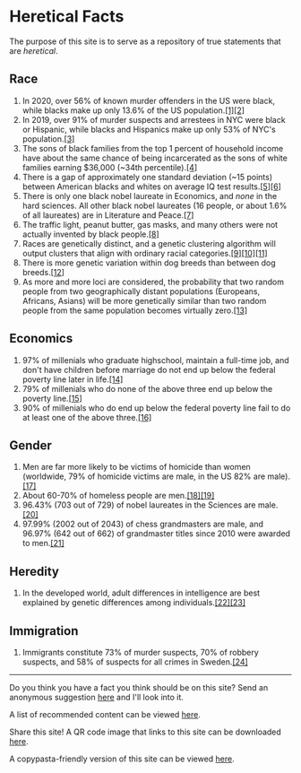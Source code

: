 # Heretical Facts

The purpose of this site is to serve as a repository of true statements that are *heretical*.

## Race

1. In 2020, over 56% of known murder offenders in the US were black, while blacks make up only 13.6% of the US population.[[1]](https://www.ojjdp.gov/ojstatbb/ezashr/asp/off_selection.asp)[[2]](https://www.census.gov/quickfacts/fact/table/US/PST045222)
2. In 2019, over 91% of murder suspects and arrestees in NYC were black or Hispanic, while blacks and Hispanics make up only 53% of NYC's population.[[3]](https://www.nyc.gov/assets/nypd/downloads/pdf/analysis_and_planning/year-end-2019-enforcement-report.pdf#page=7)
3. The sons of black families from the top 1 percent of household income have about the same chance of being incarcerated as the sons of white families earning $36,000 (~34th percentile).[[4]](https://opportunityinsights.org/wp-content/uploads/2018/04/race_paper.pdf#page=85)
4. There is a gap of approximately one standard deviation (~15 points) between American blacks and whites on average IQ test results.[[5]](https://reasonwithoutrestraint.com/the-scope-of-racial-disparities-in-test-scores-in-the-united-states/#The_magnitude_of_the_gaps)[[6]](https://differentialclub.wdfiles.com/local--files/definitions-structure-and-measurement/Intelligence-Knowns-and-unknowns.pdf#page=17)
5. There is only one black nobel laureate in Economics, and *none* in the hard sciences. All other black nobel laureates (16 people, or about 1.6% of all laureates) are in Literature and Peace.[[7]](https://en.wikipedia.org/wiki/List_of_black_Nobel_laureates)
6. The traffic light, peanut butter, gas masks, and many others were not actually invented by black people.[[8]](https://www.blackinventionmyths.com/)
7. Races are genetically distinct, and a genetic clustering algorithm will output clusters that align with ordinary racial categories.[[9]](https://sci-hub.se/https://www.sciencedirect.com/science/article/pii/S0002929707605746)[[10]](https://sci-hub.se/https://www.sciencedirect.com/science/article/pii/S0002929707625786)[[11]](https://journals.plos.org/plosgenetics/article?id=10.1371/journal.pgen.0010070)
8. There is more genetic variation within dog breeds than between dog breeds.[[12]](https://www.science.org/doi/10.1126/science.1097406)
9. As more and more loci are considered, the probability that two random people from two geographically distant populations (Europeans, Africans, Asians) will be more genetically similar than two random people from the same population becomes virtually zero.[[13]](https://www.ncbi.nlm.nih.gov/pmc/articles/PMC1893020/)

## Economics

1. 97% of millenials who graduate highschool, maintain a full-time job, and don't have children before marriage do not end up below the federal poverty line later in life.[[14]](https://ifstudies.org/blog/what-does-the-success-sequence-mean)
2. 79% of millenials who do none of the above three end up below the poverty line.[[15]](https://www.brookings.edu/wp-content/uploads/2015/11/sawhill-2018-revision-to-appendix.pdf#page=3)
3. 90% of millenials who do end up below the federal poverty line fail to do at least one of the above three.[[16]](https://www.brookings.edu/wp-content/uploads/2015/11/sawhill-2018-revision-to-appendix.pdf#page=4)

## Gender

1. Men are far more likely to be victims of homicide than women (worldwide, 79% of homicide victims are male, in the US 82% are male).[[17]](https://en.wikipedia.org/wiki/Homicide_statistics_by_gender#cite_ref-UNDOC1_1-1)
2. About 60-70% of homeless people are men.[[18]](https://endhomelessness.org/wp-content/uploads/2019/09/DDP-Gender-brief-09272019-byline-single-pages.pdf)[[19]](https://www.huduser.gov/portal/sites/default/files/pdf/2020-AHAR-Part-1.pdf#page=12)
3. 96.43% (703 out of 729) of nobel laureates in the Sciences are male.[[20]](https://en.wikipedia.org/wiki/List_of_female_Nobel_laureates)
4. 97.99% (2002 out of 2043) of chess grandmasters are male, and 96.97% (642 out of 662) of grandmaster titles since 2010 were awarded to men.[[21]](https://en.wikipedia.org/wiki/List_of_chess_grandmasters)

## Heredity

1. In the developed world, adult differences in intelligence are best explained by genetic differences among individuals.[[22]](https://www.ncbi.nlm.nih.gov/pmc/articles/PMC4270739/)[[23]](https://www.cambridge.org/core/journals/twin-research-and-human-genetics/article/wilson-effect-the-increase-in-heritability-of-iq-with-age/FF406CC4CF286D78AF72C9E7EF9B5E3F)

## Immigration

1. Immigrants constitute 73% of murder suspects, 70% of robbery suspects, and 58% of suspects for all crimes in Sweden.[[24]](https://link.springer.com/article/10.1007/s12115-019-00436-8)

---

Do you think you have a fact you think should be on this site? Send an anonymous suggestion [here](https://docs.google.com/forms/d/e/1FAIpQLSehv31A5hAIqsZnwgemms1fzAW024IyT81qmSIlZ_5VlmLwJQ/viewform) and I'll look into it.

A list of recommended content can be viewed [here](/links.html).

Share this site! A QR code image that links to this site can be downloaded [here](/qrcode.png).

A copypasta-friendly version of this site can be viewed [here](/facts_copypasta.md).

